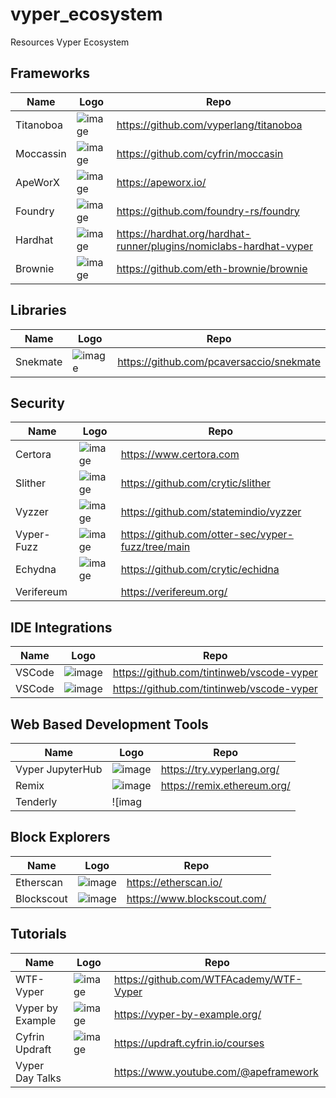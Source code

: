 # vyper_ecosystem

Resources Vyper Ecosystem


## Frameworks

| Name | Logo | Repo |
|------|------|-----|
| Titanoboa | ![image](https://github.com/user-attachments/assets/e730ec16-19bd-4dc9-9229-6ab56d5397b3) | https://github.com/vyperlang/titanoboa |
| Moccassin | ![image](https://github.com/user-attachments/assets/389f78b7-2857-41a4-9bf1-b90fe3450339)  |  https://github.com/cyfrin/moccasin |
| ApeWorX | ![image](https://github.com/user-attachments/assets/72ab22cb-b1ce-4a2e-8fed-aa6421781466) | https://apeworx.io/
| Foundry | ![image](https://github.com/user-attachments/assets/52bd0f86-45ee-4fc3-8ec1-040535bd1022) | https://github.com/foundry-rs/foundry |
| Hardhat | ![image](https://github.com/user-attachments/assets/d5b6b828-c99a-476e-8371-41983119d162) | https://hardhat.org/hardhat-runner/plugins/nomiclabs-hardhat-vyper
| Brownie | ![image](https://github.com/user-attachments/assets/f414c69b-f766-440a-ac8e-8bdb3c361165) | https://github.com/eth-brownie/brownie |

## Libraries

| Name | Logo | Repo |
|------|------|-----|
| Snekmate |  ![image](https://github.com/user-attachments/assets/0279701d-f22a-4ee5-bb60-28065504dc37) | https://github.com/pcaversaccio/snekmate |


## Security

| Name | Logo | Repo |
|------|------|-----|
| Certora | ![image](https://github.com/user-attachments/assets/9af4a082-2486-4430-a6f7-d5872e9cec5c) | https://www.certora.com |
| Slither | ![image](https://github.com/user-attachments/assets/4baee476-88c3-4b0c-9e48-43f4bf24064d) |  https://github.com/crytic/slither |
| Vyzzer | ![image](https://github.com/user-attachments/assets/8330d45e-46b1-4137-9035-1f30a63e1f78) | https://github.com/statemindio/vyzzer |
| Vyper-Fuzz | ![image](https://github.com/user-attachments/assets/dac0b0f8-bd7e-4888-a51e-2fd871414691) | https://github.com/otter-sec/vyper-fuzz/tree/main |
| Echydna | ![image](https://github.com/user-attachments/assets/dcad7cca-a9ea-4993-9552-22783193abda) | https://github.com/crytic/echidna |
| Verifereum |   |  https://verifereum.org/ |

## IDE Integrations

| Name | Logo | Repo |
|------|------|-----|
| VSCode | ![image](https://github.com/user-attachments/assets/6f92ea07-283e-4421-b2e4-5c9841f8f29a) | https://github.com/tintinweb/vscode-vyper | 
| VSCode | ![image](https://github.com/user-attachments/assets/6f92ea07-283e-4421-b2e4-5c9841f8f29a) | https://github.com/tintinweb/vscode-vyper | 


## Web Based Development Tools

| Name | Logo | Repo |
|------|------|-----|
| Vyper JupyterHub | ![image](https://github.com/user-attachments/assets/d66ece29-1e9e-4ed1-b7df-4f1ddacffc4e) | https://try.vyperlang.org/ |
| Remix | ![image](https://github.com/user-attachments/assets/3a61607d-c72c-46f4-a50c-34eff8bdf6a7) | https://remix.ethereum.org/ |
| Tenderly | ![imag


## Block Explorers

| Name | Logo | Repo |
|------|------|-----|
| Etherscan |  ![image](https://github.com/user-attachments/assets/a97edbed-c505-4106-9125-9fad03850db5) |  https://etherscan.io/ |
| Blockscout | ![image](https://github.com/user-attachments/assets/b4fab3a7-5491-4a74-b821-bcf1baf546ef) | https://www.blockscout.com/ |


## Tutorials


| Name | Logo | Repo |
|------|------|-----|
| WTF-Vyper | ![image](https://github.com/user-attachments/assets/9dcf052a-b956-4f5e-a7a8-daab640fe86b) | https://github.com/WTFAcademy/WTF-Vyper |
| Vyper by Example | ![image](https://github.com/user-attachments/assets/8775d3ff-741c-41d6-9de6-a6a1cdfe6b5f) | https://vyper-by-example.org/
| Cyfrin Updraft | ![image](https://github.com/user-attachments/assets/a11fa55f-5e51-4d16-9ed6-5fe8a283cee7) | https://updraft.cyfrin.io/courses
| Vyper Day Talks | | https://www.youtube.com/@apeframework
